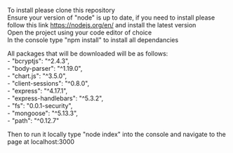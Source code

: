 To install please clone this repository\
Ensure your version of "node" is up to date, if you need to install please follow this link https://nodejs.org/en/ and install the latest version\
Open the project using your code editor of choice\
In the console type "npm install" to install all dependancies

All packages that will be downloaded will be as follows:\
     - "bcryptjs": "^2.4.3",\
     - "body-parser": "^1.19.0",\
     - "chart.js": "^3.5.0",\
     - "client-sessions": "^0.8.0",\
     - "express": "^4.17.1",\
     - "express-handlebars": "^5.3.2",\
     - "fs": "0.0.1-security",\
     - "mongoose": "^5.13.3",\
     - "path": "^0.12.7"
    
Then to run it locally type "node index" into the console and navigate to the page at localhost:3000
